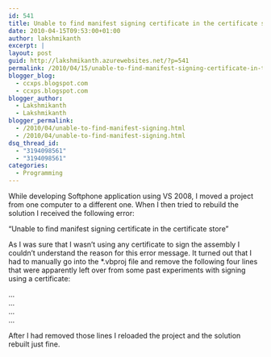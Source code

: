 ```yaml
---
id: 541
title: Unable to find manifest signing certificate in the certificate store
date: 2010-04-15T09:53:00+01:00
author: lakshmikanth
excerpt: |
layout: post
guid: http://lakshmikanth.azurewebsites.net/?p=541
permalink: /2010/04/15/unable-to-find-manifest-signing-certificate-in-the-certificate-store/
blogger_blog:
  - ccxps.blogspot.com
  - ccxps.blogspot.com
blogger_author:
  - Lakshmikanth
  - Lakshmikanth
blogger_permalink:
  - /2010/04/unable-to-find-manifest-signing.html
  - /2010/04/unable-to-find-manifest-signing.html
dsq_thread_id:
  - "3194098561"
  - "3194098561"
categories:
  - Programming
---
```

While developing Softphone application using VS 2008, I moved a project from one computer to a different one. When I then tried to rebuild the solution I received the following error:

&#8220;Unable to find manifest signing certificate in the certificate store&#8221;

As I was sure that I wasn&#8217;t using any certificate to sign the assembly I couldn&#8217;t understand the reason for this error message. It turned out that I had to manually go into the *.vbproj file and remove the following four lines that were apparently left over from some past experiments with signing using a certificate:

<manifestcertificatethumbprint>&#8230;</manifestcertificatethumbprint>  
<manifestkeyfile>&#8230;</manifestkeyfile>  
<generatemanifests>&#8230;</generatemanifests>  
<signmanifests>&#8230;</signmanifests>

After I had removed those lines I reloaded the project and the solution rebuilt just fine.